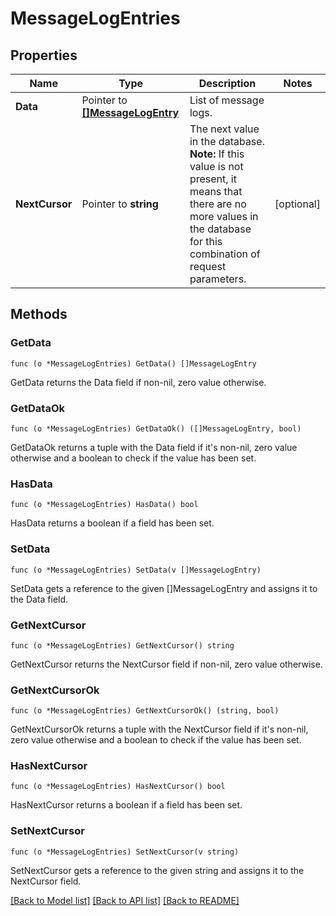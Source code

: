 # MessageLogEntries

## Properties

Name | Type | Description | Notes
------------ | ------------- | ------------- | -------------
**Data** | Pointer to [**[]MessageLogEntry**](MessageLogEntry.md) | List of message logs. | 
**NextCursor** | Pointer to **string** | The next value in the database.  **Note:** If this value is not present, it means that there are no more values in the database for this combination of request parameters.  | [optional] 

## Methods

### GetData

`func (o *MessageLogEntries) GetData() []MessageLogEntry`

GetData returns the Data field if non-nil, zero value otherwise.

### GetDataOk

`func (o *MessageLogEntries) GetDataOk() ([]MessageLogEntry, bool)`

GetDataOk returns a tuple with the Data field if it's non-nil, zero value otherwise
and a boolean to check if the value has been set.

### HasData

`func (o *MessageLogEntries) HasData() bool`

HasData returns a boolean if a field has been set.

### SetData

`func (o *MessageLogEntries) SetData(v []MessageLogEntry)`

SetData gets a reference to the given []MessageLogEntry and assigns it to the Data field.

### GetNextCursor

`func (o *MessageLogEntries) GetNextCursor() string`

GetNextCursor returns the NextCursor field if non-nil, zero value otherwise.

### GetNextCursorOk

`func (o *MessageLogEntries) GetNextCursorOk() (string, bool)`

GetNextCursorOk returns a tuple with the NextCursor field if it's non-nil, zero value otherwise
and a boolean to check if the value has been set.

### HasNextCursor

`func (o *MessageLogEntries) HasNextCursor() bool`

HasNextCursor returns a boolean if a field has been set.

### SetNextCursor

`func (o *MessageLogEntries) SetNextCursor(v string)`

SetNextCursor gets a reference to the given string and assigns it to the NextCursor field.


[[Back to Model list]](../README.md#documentation-for-models) [[Back to API list]](../README.md#documentation-for-api-endpoints) [[Back to README]](../README.md)


